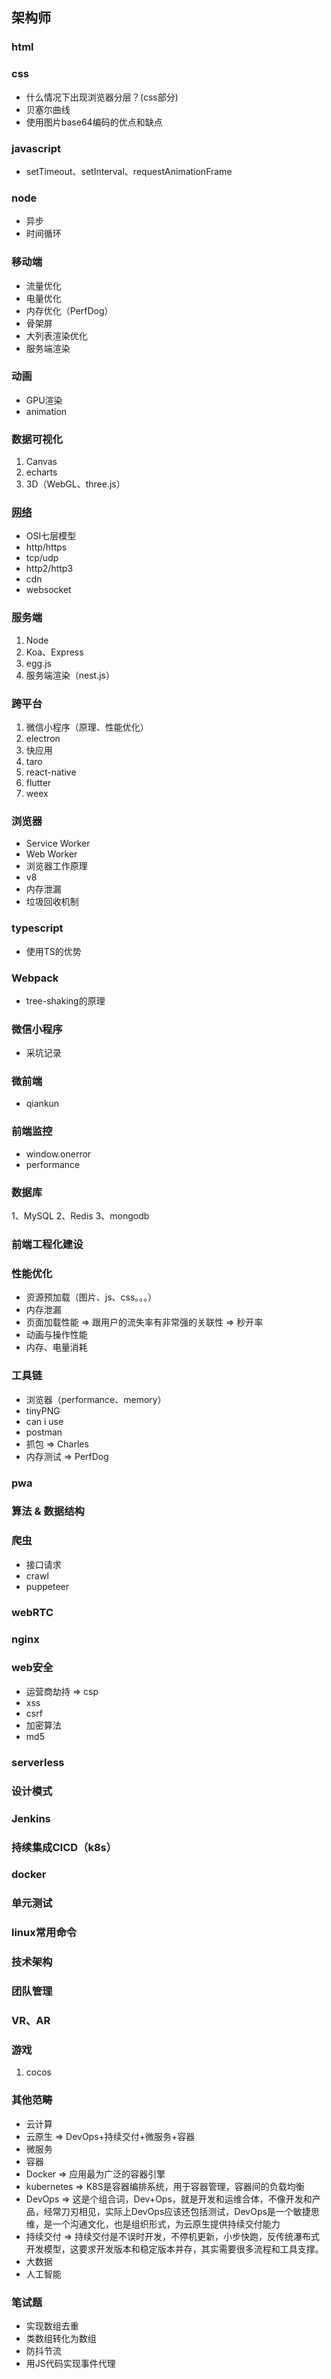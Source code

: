 ## 架构师

### html

### css

* 什么情况下出现浏览器分层？(css部分)
* 贝塞尔曲线
* 使用图片base64编码的优点和缺点

### javascript

* setTimeout、setInterval、requestAnimationFrame

### node

* 异步
* 时间循环

### 移动端

* 流量优化
* 电量优化
* 内存优化（PerfDog）
* 骨架屏
* 大列表渲染优化
* 服务端渲染

### 动画

* GPU渲染
* animation

### 数据可视化

1. Canvas
2. echarts
3. 3D（WebGL、three.js）

### [网络](https://github.com/miracle90/web-encyclopaedia/blob/master/docs/network/note.md)

* OSI七层模型
* http/https
* tcp/udp
* http2/http3
* cdn
* websocket

### 服务端

1. Node
2. Koa、Express
3. egg.js
4. 服务端渲染（nest.js）

### 跨平台

1. 微信小程序（原理、性能优化）
2. electron
3. 快应用
4. taro
5. react-native
6. flutter
7. weex

### 浏览器

* Service Worker
* Web Worker
* 浏览器工作原理
* v8
* 内存泄漏
* 垃圾回收机制

### typescript

* 使用TS的优势

### Webpack

* tree-shaking的原理

### 微信小程序

* 采坑记录

### 微前端

* qiankun

### 前端监控

* window.onerror
* performance

### 数据库

1、MySQL
2、Redis
3、mongodb

### 前端工程化建设

### 性能优化

* 资源预加载（图片、js、css。。。）
* 内存泄漏
* 页面加载性能 => 跟用户的流失率有非常强的关联性 => 秒开率
* 动画与操作性能
* 内存、电量消耗

### 工具链

* 浏览器（performance、memory）
* tinyPNG
* can i use
* postman
* 抓包 => Charles
* 内存测试 => PerfDog

### pwa

### 算法 & 数据结构

### 爬虫

* 接口请求
* crawl
* puppeteer

### webRTC

### nginx

### web安全

* 运营商劫持 => csp
* xss
* csrf
* 加密算法
* md5

### serverless

### 设计模式

### Jenkins

### 持续集成CICD（k8s）

### docker

### 单元测试

### linux常用命令

### 技术架构

### 团队管理

### VR、AR

### 游戏

1. cocos

### 其他范畴

* 云计算
* 云原生 => DevOps+持续交付+微服务+容器
* 微服务
* 容器
* Docker => 应用最为广泛的容器引擎
* kubernetes => K8S是容器编排系统，用于容器管理，容器间的负载均衡
* DevOps => 这是个组合词，Dev+Ops，就是开发和运维合体，不像开发和产品，经常刀刃相见，实际上DevOps应该还包括测试，DevOps是一个敏捷思维，是一个沟通文化，也是组织形式，为云原生提供持续交付能力
* 持续交付 => 持续交付是不误时开发，不停机更新，小步快跑，反传统瀑布式开发模型，这要求开发版本和稳定版本并存，其实需要很多流程和工具支撑。
* 大数据
* 人工智能

### 笔试题

* 实现数组去重
* 类数组转化为数组
* 防抖节流
* 用JS代码实现事件代理

